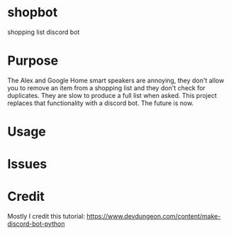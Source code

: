 # shopbot
shopping list discord bot

# Purpose
The Alex and Google Home smart speakers are annoying, they don't allow you to remove an item from a shopping list and they don't check for duplicates.  They are slow to produce a full list when asked.  This project replaces that functionality with a discord bot.  The future is now.

# Usage

# Issues

# Credit
Mostly I credit this tutorial: https://www.devdungeon.com/content/make-discord-bot-python
